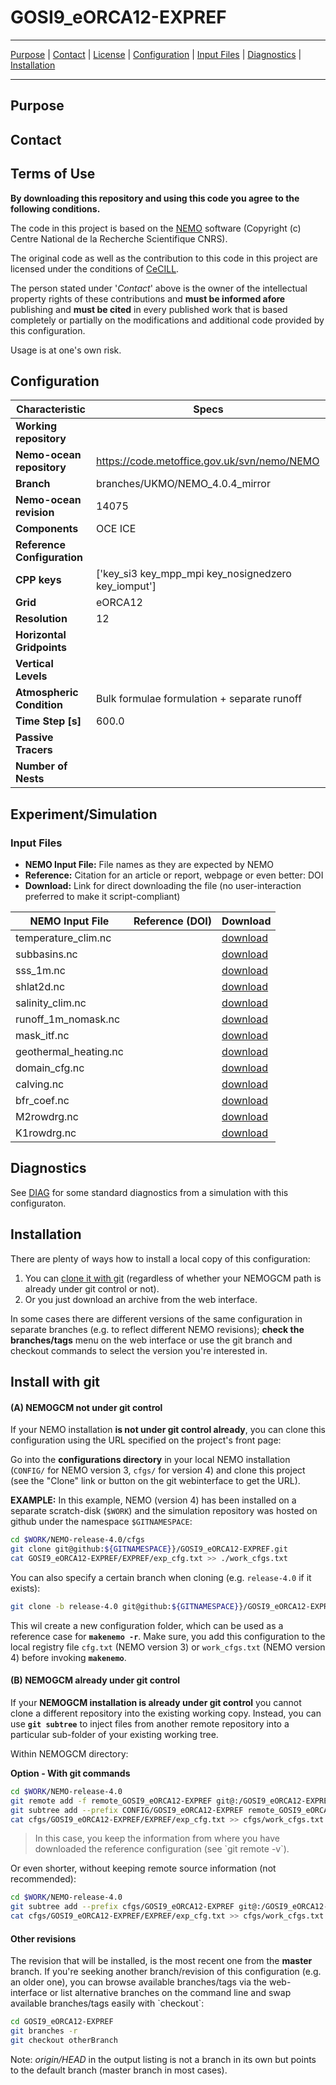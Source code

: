  

# GOSI9_eORCA12-EXPREF
___

[Purpose](#purpose)  |  [Contact](#contact)  |  [License](#license)  |  [Configuration](#configuration) | [Input Files](#input-files)  |  [Diagnostics](#diagnostics)  | [Installation](#installation)

____

## Purpose




## Contact




## Terms of Use

**By downloading this repository and using this code you agree to the following conditions.**

The code in this project is based on the [NEMO](http://www.nemo-ocean.eu) software (Copyright (c) Centre National de la Recherche Scientifique CNRS).

The original code as well as the contribution to this code in this project are licensed under the conditions of [CeCILL](http://www.cecill.info). 

The person stated under '*Contact*' above is the owner of the intellectual property rights of these contributions and **must be informed afore** publishing and **must be cited** in every published work that is based completely or partially on the modifications and additional code provided by this configuration.

Usage is at one's own risk. 


## Configuration

|  **Characteristic** | **Specs** |
|-------------- | -------------- | 
| **Working repository** |  | 
| **Nemo-ocean repository** | https://code.metoffice.gov.uk/svn/nemo/NEMO | 
| **Branch** | branches/UKMO/NEMO_4.0.4_mirror | 
| **Nemo-ocean revision** | 14075 | 
| **Components** | OCE ICE | 
| **Reference Configuration** |  | 
| **CPP keys** | ['key_si3 key_mpp_mpi key_nosignedzero key_iomput'] | 
| **Grid** | eORCA12 | 
| **Resolution** | 12 | 
| **Horizontal Gridpoints** |  | 
| **Vertical Levels** |  | 
| **Atmospheric Condition** | Bulk formulae formulation + separate runoff | 
| **Time Step [s]** | 600.0 | 
| **Passive Tracers** |  | 
| **Number of Nests** |  | 


## Experiment/Simulation

<!--//DELDEL
The default settings for this experiment can be found in the [EXPREF](EXPREF) folder.
The modified code is located in the [MY_SRC](MY_SRC) directory.
DELDEL//-->

### Input Files

*  **NEMO Input File:** File names as they are expected by NEMO  
*  **Reference:** Citation for an article or report, webpage or even better: DOI  
*  **Download:** Link for direct downloading the file (no user-interaction preferred to make it script-compliant)  


| **NEMO Input File** | **Reference (DOI)** | **Download** |
| ------------------ | ------------------ | ------------------ | 
| temperature_clim.nc |   | [download](https://gws-access.jasmin.ac.uk/public/jmmp/GOSI9_eORCA12_config/eORCA12_inputs/EN.4.1.1.f.analysis.g10.1995-2014.eORCA12.temperature.teos10.nc) |
| subbasins.nc |   | [download](https://gws-access.jasmin.ac.uk/public/jmmp/GOSI9_eORCA12_config/eORCA12_inputs/subbasinmask_eORCA12_v2.4_CMIP6.nc) |
| sss_1m.nc |   | [download](https://gws-access.jasmin.ac.uk/public/jmmp/GOSI9_eORCA12_config/eORCA12_inputs/EN.4.1.1.f.analysis.g10.1995-2014.eORCA12.SSS.teos10.nc) |
| shlat2d.nc |   | [download](https://gws-access.jasmin.ac.uk/public/jmmp/GOSI9_eORCA12_config/eORCA12_inputs/shlat2d_eORCA12_southps.nc) |
| salinity_clim.nc |   | [download](https://gws-access.jasmin.ac.uk/public/jmmp/GOSI9_eORCA12_config/eORCA12_inputs/EN.4.1.1.f.analysis.g10.1995-2014.eORCA12.salinity.teos10.nc) |
| runoff_1m_nomask.nc |   | [download](https://gws-access.jasmin.ac.uk/public/jmmp/GOSI9_eORCA12_config/eORCA12_inputs/eORCA12_runoff_GO6_icb.nc) |
| mask_itf.nc |   | [download](https://gws-access.jasmin.ac.uk/public/jmmp/GOSI9_eORCA12_config/eORCA12_inputs/eORCA12_msk_itf.nc) |
| geothermal_heating.nc |   | [download](https://gws-access.jasmin.ac.uk/public/jmmp/GOSI9_eORCA12_config/eORCA12_inputs/Goutorbe_ghflux.nc) |
| domain_cfg.nc |   | [download](https://gws-access.jasmin.ac.uk/public/jmmp/GOSI9_eORCA12_config/eORCA12_inputs/domaincfg_eORCA12_v3.0.nc) |
| calving.nc |   | [download](https://gws-access.jasmin.ac.uk/public/jmmp/GOSI9_eORCA12_config/eORCA12_inputs/eORCA12_calving_v2.4.nc) |
| bfr_coef.nc |   | [download](https://gws-access.jasmin.ac.uk/public/jmmp/GOSI9_eORCA12_config/eORCA12_inputs/eORCA12_bfr2d_UKmod.nc) |
| M2rowdrg.nc |   | [download](https://gws-access.jasmin.ac.uk/public/jmmp/GOSI9_eORCA12_config/eORCA12_inputs/eORCA12_M2_lbclnk_corrected.nc) |
| K1rowdrg.nc |   | [download](https://gws-access.jasmin.ac.uk/public/jmmp/GOSI9_eORCA12_config/eORCA12_inputs/eORCA12_K1_lbclnk_corrected.nc) |



## Diagnostics

See [DIAG](DIAG) for some standard diagnostics from a simulation with this configuraton.

## Installation

There are plenty of ways how to install a local copy of this configuration:

1. You can [clone it with git](#install-with-git) (regardless of whether your NEMOGCM path is already under git control or not). 
2. Or you just download an archive from the web interface.  

In some cases there are different versions of the same configuration in separate branches (e.g. to reflect different NEMO revisions); **check the branches/tags** menu on the web interface or use the git branch and checkout commands to select 
the version you're interested in.


## Install with git


#### (A) NEMOGCM not under git control

If your NEMO installation **is not under git control already**, you can clone this configuration using the URL specified on the project's front page:

Go into the **configurations directory** in your local NEMO installation (`CONFIG/` for NEMO version 3, `cfgs/` for version 4) and clone this project (see the "Clone" link or button on the git webinterface to get the URL).

**EXAMPLE:** In this example, NEMO (version 4) has been installed on a separate scratch-disk (`$WORK`) and the simulation repository was hosted on github under the namespace `$GITNAMESPACE`:

~~~bash
cd $WORK/NEMO-release-4.0/cfgs
git clone git@github:${GITNAMESPACE}}/GOSI9_eORCA12-EXPREF.git
cat GOSI9_eORCA12-EXPREF/EXPREF/exp_cfg.txt >> ./work_cfgs.txt
~~~

You can also specify a certain branch when cloning (e.g. `release-4.0` if it exists):

~~~bash
git clone -b release-4.0 git@github:${GITNAMESPACE}}/GOSI9_eORCA12-EXPREF.git
~~~

This wil create a new configuration folder, which can be used as a reference case for **`makenemo -r`**. 
Make sure, you add this configuration  to the local registry file `cfg.txt` (NEMO version 3) or `work_cfgs.txt` (NEMO version 4) before invoking **`makenemo`**.



#### (B) NEMOGCM already under git control

If your **NEMOGCM installation is already under git control** you cannot clone a different repository into the existing working copy. 
Instead, you can use **`git subtree`** to inject files from another remote repository into a particular sub-folder of your existing working tree.

Within NEMOGCM directory:

**Option - With git commands**

~~~bash
cd $WORK/NEMO-release-4.0
git remote add -f remote_GOSI9_eORCA12-EXPREF git@:/GOSI9_eORCA12-EXPREF.git   # add remote
git subtree add --prefix CONFIG/GOSI9_eORCA12-EXPREF remote_GOSI9_eORCA12-EXPREF branches/UKMO/NEMO_4.0.4_mirror --squash     # donwload master branch into sub-folder
cat cfgs/GOSI9_eORCA12-EXPREF/EXPREF/exp_cfg.txt >> cfgs/work_cfgs.txt
~~~

> In this case, you keep the information from where you have downloaded the reference configuration (see \`git remote -v\`).

Or even shorter, without keeping remote source information (not recommended):

~~~bash
cd $WORK/NEMO-release-4.0
git subtree add --prefix cfgs/GOSI9_eORCA12-EXPREF git@:/GOSI9_eORCA12-EXPREF.git branches/UKMO/NEMO_4.0.4_mirror --squash
cat cfgs/GOSI9_eORCA12-EXPREF/EXPREF/exp_cfg.txt >> cfgs/work_cfgs.txt
~~~


#### Other revisions

The revision that will be installed, is the most recent one from the **master** branch. 
If you're seeking another branch/revision of this configuration (e.g. an older one), you can browse available branches/tags via the web-interface or list alternative 
branches on the command line and swap available branches/tags easily with \`checkout\`:

~~~bash
cd GOSI9_eORCA12-EXPREF
git branches -r
git checkout otherBranch
~~~

Note: *origin/HEAD* in the output listing is not a branch in its own but points to the default branch (master branch in most cases).

        